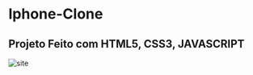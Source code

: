 # Iphone-Clone
 
## Projeto Feito com HTML5, CSS3, JAVASCRIPT 

![site](https://user-images.githubusercontent.com/102436341/230524624-b84047a0-f882-4c04-b76a-b643371289e9.png)

